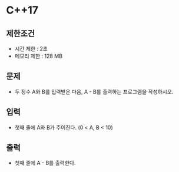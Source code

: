 # C++17

## 제한조건
  - 시간 제한 : 2초
  - 메모리 제한 : 128 MB

## 문제
  - 두 정수 A와 B를 입력받은 다음, A - B를 출력하는 프로그램을 작성하시오.

## 입력
  - 첫째 줄에 A와 B가 주어진다. (0 < A, B < 10)

## 출력
  - 첫째 줄에 A - B를 출력한다.

